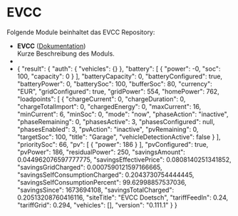 # EVCC

Folgende Module beinhaltet das EVCC Repository:

- __EVCC__ ([Dokumentation](EVCC))  
	Kurze Beschreibung des Moduls.
- 
- 
  {
  "result": {
  "auth": {
  "vehicles": {}
  },
  "battery": [
  {
  "power": -0,
  "soc": 100,
  "capacity": 0
  }
  ],
  "batteryCapacity": 0,
  "batteryConfigured": true,
  "batteryPower": 0,
  "batterySoc": 100,
  "bufferSoc": 80,
  "currency": "EUR",
  "gridConfigured": true,
  "gridPower": 554,
  "homePower": 762,
  "loadpoints": [
  {
  "chargeCurrent": 0,
  "chargeDuration": 0,
  "chargeTotalImport": 0,
  "chargedEnergy": 0,
  "maxCurrent": 16,
  "minCurrent": 6,
  "minSoc": 0,
  "mode": "now",
  "phaseAction": "inactive",
  "phaseRemaining": 0,
  "phasesActive": 3,
  "phasesConfigured": null,
  "phasesEnabled": 3,
  "pvAction": "inactive",
  "pvRemaining": 0,
  "targetSoc": 100,
  "title": "Garage",
  "vehicleDetectionActive": false
  }
  ],
  "prioritySoc": 66,
  "pv": [
  {
  "power": 186
  }
  ],
  "pvConfigured": true,
  "pvPower": 186,
  "residualPower": 250,
  "savingsAmount": 0.044962076597777775,
  "savingsEffectivePrice": 0.0808140251341852,
  "savingsGridCharged": 0.0007590121597166665,
  "savingsSelfConsumptionCharged": 0.2043730754444445,
  "savingsSelfConsumptionPercent": 99.62998857537036,
  "savingsSince": 1673694108,
  "savingsTotalCharged": 0.20513208760416116,
  "siteTitle": "EVCC Doetsch",
  "tariffFeedIn": 0.24,
  "tariffGrid": 0.294,
  "vehicles": [],
  "version": "0.111.1"
  }
  }